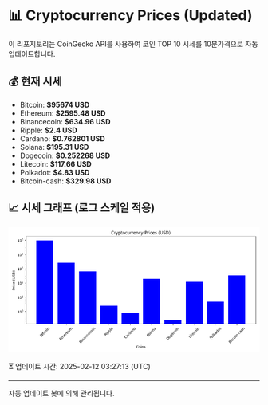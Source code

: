 
# 📊 Cryptocurrency Prices (Updated)

이 리포지토리는 CoinGecko API를 사용하여 코인 TOP 10 시세를 10분가격으로 자동 업데이트합니다.

## 💰 현재 시세
- Bitcoin: **$95674 USD**
- Ethereum: **$2595.48 USD**
- Binancecoin: **$634.96 USD**
- Ripple: **$2.4 USD**
- Cardano: **$0.762801 USD**
- Solana: **$195.31 USD**
- Dogecoin: **$0.252268 USD**
- Litecoin: **$117.66 USD**
- Polkadot: **$4.83 USD**
- Bitcoin-cash: **$329.98 USD**

## 📈 시세 그래프 (로그 스케일 적용)
![Crypto Prices](crypto_prices.png)

⏳ 업데이트 시간: 2025-02-12 03:27:13 (UTC)

---
자동 업데이트 봇에 의해 관리됩니다.
